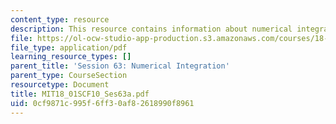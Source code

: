 ```yaml
---
content_type: resource
description: This resource contains information about numerical integration.
file: https://ol-ocw-studio-app-production.s3.amazonaws.com/courses/18-01sc-single-variable-calculus-fall-2010/0cf9871c995f6ff30af82618990f8961_MIT18_01SCF10_Ses63a.pdf
file_type: application/pdf
learning_resource_types: []
parent_title: 'Session 63: Numerical Integration'
parent_type: CourseSection
resourcetype: Document
title: MIT18_01SCF10_Ses63a.pdf
uid: 0cf9871c-995f-6ff3-0af8-2618990f8961
---
```

